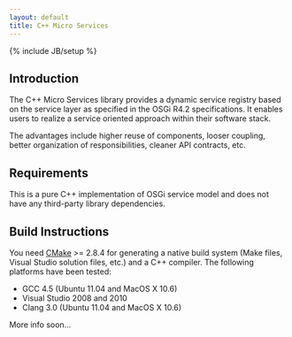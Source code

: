 ```yaml
---
layout: default
title: C++ Micro Services
---
```

{% include JB/setup %}

Introduction
------------

The C++ Micro Services library provides a dynamic service registry based on the
service layer as specified in the OSGi R4.2 specifications. It enables users to
realize a service oriented approach within their software stack.

The advantages include higher reuse of components, looser coupling, better organization of
responsibilities, cleaner API contracts, etc.

Requirements
------------

This is a pure C++ implementation of OSGi service model and does not have any third-party
library dependencies.

Build Instructions
------------------

You need [CMake](http://www.cmake.org) >= 2.8.4 for generating a native build system (Make files,
Visual Studio solution files, etc.) and a C++ compiler. The following platforms have been tested:

 - GCC 4.5 (Ubuntu 11.04 and MacOS X 10.6)
 - Visual Studio 2008 and 2010
 - Clang 3.0 (Ubuntu 11.04 and MacOS X 10.6)
  
More info soon...
